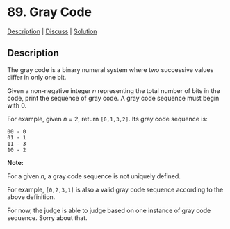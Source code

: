 # 89. Gray Code

[Description](https://leetcode.com/problems/gray-code/description/) | 
[Discuss](https://leetcode.com/problems/gray-code/discuss/) | 
[Solution](https://leetcode.com/problems/gray-code/solution/)

## Description

The gray code is a binary numeral system where two successive values differ in only one bit.

Given a non-negative integer _n_ representing the total number of bits in the code, print the sequence of gray code. 
A gray code sequence must begin with 0.

For example, given _n_ = 2, return `[0,1,3,2]`. Its gray code sequence is:
```
00 - 0
01 - 1
11 - 3
10 - 2
```

**Note:**  

For a given _n_, a gray code sequence is not uniquely defined.

For example, `[0,2,3,1]` is also a valid gray code sequence according to the above definition.

For now, the judge is able to judge based on one instance of gray code sequence. Sorry about that.
